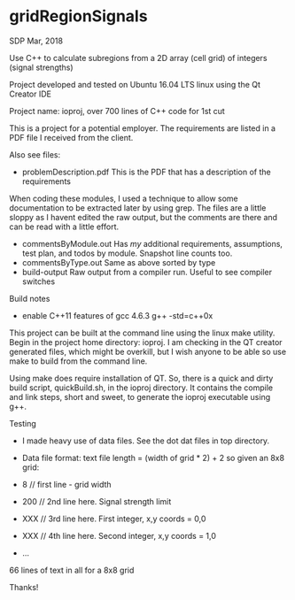 # gridRegionSignals
SDP Mar, 2018

Use C++ to calculate subregions from a 2D array (cell grid) of integers (signal strengths)

Project developed and tested on Ubuntu 16.04 LTS linux using the Qt Creator IDE

Project name: ioproj, over 700 lines of C++ code for 1st cut

This is a project for a potential employer. The requirements are listed in a PDF
file I received from the client. 

Also see files:

  - problemDescription.pdf This is the PDF that has a description of the requirements

  When coding these modules, I used a technique to allow some documentation to be extracted
  later by using grep. The files are a little sloppy as I havent edited the raw output,
  but the comments are there and can be read with a little effort.

  - commentsByModule.out Has *my* additional requirements, assumptions, test plan, and todos by module. Snapshot line counts too.
  - commentsByType.out Same as above sorted by type
  - build-output Raw output from a compiler run. Useful to see compiler switches

Build notes

  - enable C++11 features of gcc 4.6.3
  g++ -std=c++0x

  This project can be built at the command line using the linux make utility. Begin
  in the project home directory: ioproj. I am checking in the QT creator generated
  files, which might be overkill, but I wish anyone to be able so use make to build
  from the command line.

  Using make does require installation of QT. So, there is a quick and dirty build
  script, quickBuild.sh, in the ioproj directory. It contains the compile and link
  steps, short and sweet, to generate the ioproj executable using g++.

Testing

  - I made heavy use of data files. See the dot dat files in top directory.
  - Data file format: text file length = (width of grid * 2) + 2
    so given an 8x8 grid:

- 8 // first line - grid width
- 200 // 2nd line here. Signal strength limit
- XXX // 3rd line here. First integer, x,y coords = 0,0
- XXX // 4th line here. Second integer, x,y coords = 1,0
- ...

66 lines of text in all for a 8x8 grid

Thanks!

